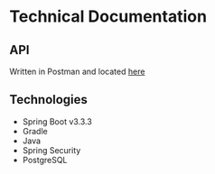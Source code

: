 # Technical Documentation

## API
Written in Postman and located [here](https://documenter.getpostman.com/view/29346587/2sAXqng58f)

## Technologies
- Spring Boot v3.3.3
- Gradle
- Java
- Spring Security
- PostgreSQL